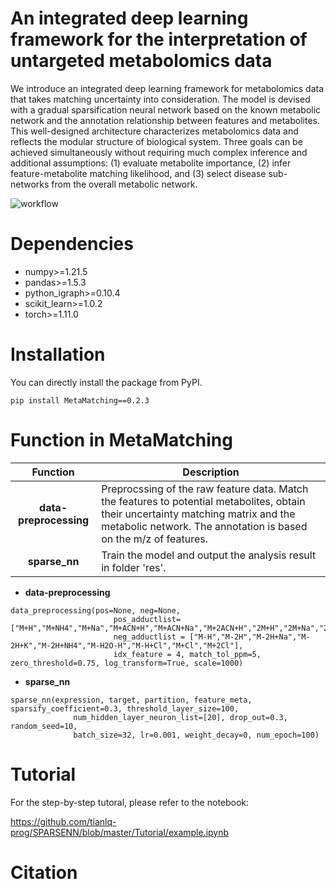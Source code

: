 # An integrated deep learning framework for the interpretation of untargeted metabolomics data
We introduce an integrated deep learning framework for metabolomics data that takes matching uncertainty into consideration. The model is devised with a gradual sparsification neural network based on the known metabolic network and the annotation relationship between features and metabolites. This well-designed architecture characterizes metabolomics data and reflects the modular structure of biological system. Three goals can be achieved simultaneously without requiring much complex inference and additional assumptions: (1) evaluate metabolite importance, (2) infer feature-metabolite matching likelihood, and (3) select disease sub-networks from the overall metabolic network. 

![workflow](https://github.com/tianlq-prog/SPARSENN/blob/master/docs/images/workflow.png)

# Dependencies
- numpy>=1.21.5
- pandas>=1.5.3
- python_igraph>=0.10.4
- scikit_learn>=1.0.2
- torch>=1.11.0

# Installation

You can directly install the package from PyPI.

`pip install MetaMatching==0.2.3`

# Function in MetaMatching

|  **Function**  | **Description**                                                                                       |
| :--------------: | ----------------------------------------------------------------------------------------------------------- |
|  **data-preprocessing**  | Preprocssing of the raw feature data. Match the features to potential metabolites, obtain their uncertainty matching matrix and the metabolic network. The annotation is based on the m/z of features. |
| **sparse_nn** | Train the model and output the analysis result in folder 'res'.         |

- **data-preprocessing**


```pythonscript
data_preprocessing(pos=None, neg=None, 
                       pos_adductlist=["M+H","M+NH4","M+Na","M+ACN+H","M+ACN+Na","M+2ACN+H","2M+H","2M+Na","2M+ACN+H"], 
                       neg_adductlist = ["M-H","M-2H","M-2H+Na","M-2H+K","M-2H+NH4","M-H2O-H","M-H+Cl","M+Cl","M+2Cl"], 
                       idx_feature = 4, match_tol_ppm=5, zero_threshold=0.75, log_transform=True, scale=1000)
```
                       
- **sparse_nn** 
```pythonscript
sparse_nn(expression, target, partition, feature_meta, sparsify_coefficient=0.3, threshold_layer_size=100, 
              num_hidden_layer_neuron_list=[20], drop_out=0.3, random_seed=10, 
              batch_size=32, lr=0.001, weight_decay=0, num_epoch=100)
```

# Tutorial 

For the step-by-step tutoral, please refer to the notebook:

https://github.com/tianlq-prog/SPARSENN/blob/master/Tutorial/example.ipynb

# Citation
